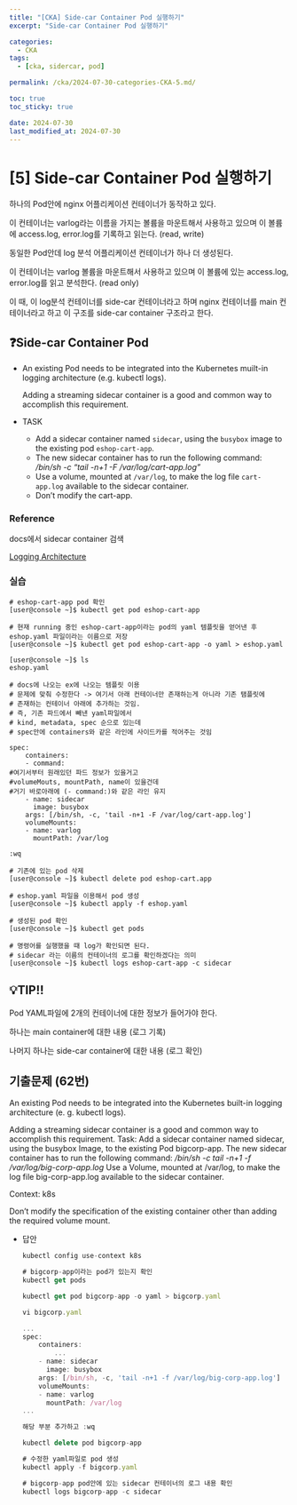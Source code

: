 ```yaml
---
title: "[CKA] Side-car Container Pod 실행하기"
excerpt: "Side-car Container Pod 실행하기"

categories:
  - CKA
tags:
  - [cka, sidercar, pod]

permalink: /cka/2024-07-30-categories-CKA-5.md/

toc: true
toc_sticky: true

date: 2024-07-30
last_modified_at: 2024-07-30
---
```




# [5] Side-car Container Pod 실행하기

하나의 Pod안에 nginx 어플리케이션 컨테이너가 동작하고 있다.

이 컨테이너는 varlog라는 이름을 가지는 볼륨을 마운트해서 사용하고 있으며 이 볼륨에 access.log, error.log를 기록하고 읽는다. (read, write)

동일한 Pod안데 log 분석 어플리케이션 컨테이너가 하나 더 생성된다.

이 컨테이너는 varlog 볼륨을 마운트해서 사용하고 있으며 이 볼륨에 있는 access.log, error.log를 읽고 분석한다. (read only)

이 때, 이 log분석 컨테이너를 side-car 컨테이너라고 하며 nginx 컨테이너를 main 컨테이너라고 하고 이 구조를 side-car container 구조라고 한다.

## ❓Side-car Container Pod

- An existing Pod needs to be integrated into the Kubernetes muilt-in logging architecture (e.g. kubectl logs).
    
    Adding a streaming sidecar container is a good and common way to accomplish this requirement.
- TASK
    
    
    - Add a sidecar container named `sidecar`, using the `busybox` image to the existing pod `eshop-cart-app`.
    - The new sidecar container has to run the following command: */bin/sh -c “tail -n+1 -F /var/log/cart-app.log”*
    - Use a volume, mounted at `/var/log`, to make the log file `cart-app.log` available to the sidecar container.
    - Don’t modify the cart-app.

### Reference

docs에서 sidecar container 검색

[Logging Architecture](https://kubernetes.io/docs/concepts/cluster-administration/logging/)

### 실습

```docker
# eshop-cart-app pod 확인
[user@console ~]$ kubectl get pod eshop-cart-app

# 현재 running 중인 eshop-cart-app이라는 pod의 yaml 템플릿을 얻어낸 후 eshop.yaml 파일이라는 이름으로 저장
[user@console ~]$ kubectl get pod eshop-cart-app -o yaml > eshop.yaml

[user@console ~]$ ls
eshop.yaml

# docs에 나오는 ex에 나오는 템플릿 이용
# 문제에 맞춰 수정한다 -> 여기서 아래 컨테이너만 존재하는게 아니라 기존 탬플릿에
# 존재하는 컨테이너 아래에 추가하는 것임.
# 즉, 기존 파드에서 빼낸 yaml파일에서
# kind, metadata, spec 순으로 있는데
# spec안에 containers와 같은 라인에 사이드카를 적어주는 것임

spec:
	containers:
	- command:
#여기서부터 원래있던 파드 정보가 있을거고 
#volumeMouts, mountPath, name이 있을건데
#거기 바로아래에 (- command:)와 같은 라인 유지
	- name: sidecar
	  image: busybox
    args: [/bin/sh, -c, 'tail -n+1 -F /var/log/cart-app.log']
    volumeMounts:
    - name: varlog
      mountPath: /var/log

:wq

# 기존에 있는 pod 삭제
[user@console ~]$ kubectl delete pod eshop-cart.app

# eshop.yaml 파일을 이용해서 pod 생성
[user@console ~]$ kubectl apply -f eshop.yaml

# 생성된 pod 확인
[user@console ~]$ kubectl get pods

# 명령어를 실행했을 때 log가 확인되면 된다.
# sidecar 라는 이름의 컨테이너의 로그를 확인하겠다는 의미
[user@console ~]$ kubectl logs eshop-cart-app -c sidecar

```

## 💡TIP!!

Pod YAML파일에 2개의 컨테이너에 대한 정보가 들어가야 한다.

하나는 main container에 대한 내용 (로그 기록)

나머지 하나는 side-car container에 대한 내용 (로그 확인)

## 기출문제 (62번)

An existing Pod needs to be integrated into the Kubernetes built-in logging architecture (e. g. kubectl logs).

Adding a streaming sidecar container is a good and common way to accomplish this requirement. Task: Add a sidecar container named sidecar, using the busybox Image, to the existing Pod bigcorp-app. The new sidecar container has to run the following command: */bin/sh -c tail -n+1 -f /var/log/big-corp-app.log* Use a Volume, mounted at /var/log, to make the log file big-corp-app.log available to the sidecar container.

Context: k8s

Don’t modify the specification of the existing container other than adding the required volume mount.

- 답안
    
    ```jsx
    kubectl config use-context k8s
    
    ```
    
    ```jsx
    # bigcorp-app이라는 pod가 있는지 확인
    kubectl get pods
    
    ```
    
    ```jsx
    kubectl get pod bigcorp-app -o yaml > bigcorp.yaml
    
    ```
    
    ```jsx
    vi bigcorp.yaml
    
    ...
    spec:
    	containers:
    		...
    	- name: sidecar
    	  image: busybox
        args: [/bin/sh, -c, 'tail -n+1 -f /var/log/big-corp-app.log']
        volumeMounts:
        - name: varlog
          mountPath: /var/log
    ...
    
    해당 부분 추가하고 :wq
    
    ```
    
    ```jsx
    kubectl delete pod bigcorp-app
    
    ```
    
    ```jsx
    # 수정한 yaml파일로 pod 생성
    kubectl apply -f bigcorp.yaml
    
    ```
    
    ```jsx
    # bigcorp-app pod안에 있는 sidecar 컨테이너의 로그 내용 확인
    kubectl logs bigcorp-app -c sidecar
    
    ```
